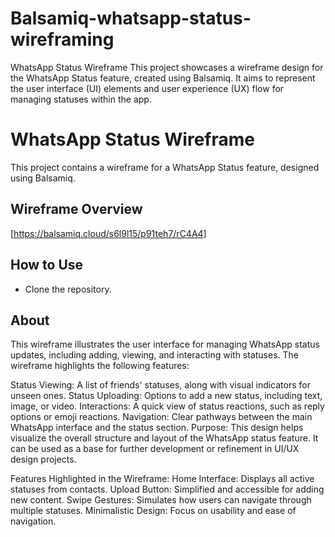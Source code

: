 # Balsamiq-whatsapp-status-wireframing
WhatsApp Status Wireframe  This project showcases a wireframe design for the WhatsApp Status feature, created using Balsamiq. It aims to represent the user interface (UI) elements and user experience (UX) flow for managing statuses within the app.
# WhatsApp Status Wireframe

This project contains a wireframe for a WhatsApp Status feature, designed using Balsamiq.

## Wireframe Overview


[https://balsamiq.cloud/s6l9l15/p91teh7/rC4A4]
## How to Use
- Clone the repository.

## About
This wireframe illustrates the user interface for managing WhatsApp status updates, including adding, viewing, and interacting with statuses.
The wireframe highlights the following features:

Status Viewing: A list of friends' statuses, along with visual indicators for unseen ones.
Status Uploading: Options to add a new status, including text, image, or video.
Interactions: A quick view of status reactions, such as reply options or emoji reactions.
Navigation: Clear pathways between the main WhatsApp interface and the status section.
Purpose:
This design helps visualize the overall structure and layout of the WhatsApp status feature. It can be used as a base for further development or refinement in UI/UX design projects.

Features Highlighted in the Wireframe:
Home Interface: Displays all active statuses from contacts.
Upload Button: Simplified and accessible for adding new content.
Swipe Gestures: Simulates how users can navigate through multiple statuses.
Minimalistic Design: Focus on usability and ease of navigation.
